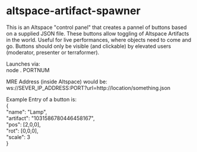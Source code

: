 # altspace-artifact-spawner

This is an Altspace "control panel" that creates a pannel of buttons based on a supplied JSON file. These buttons allow toggling of Altspace Artifacts in the world. Useful for live performances, where objects need to come and go. Buttons should only be visible (and clickable) by elevated users (moderator, presenter or terraformer).

Launches via:  
node . PORTNUM

MRE Address (inside Altspace) would be:  
ws://SEVER_IP_ADDRESS:PORT?url=http://location/something.json

Example Entry of a button is:  
{  
	"name": "Lamp",  
	"artifact": "1031586780446458167",  
	"pos": [2,0,0],  
	"rot": [0,0,0],  
	"scale": 3  
}  
